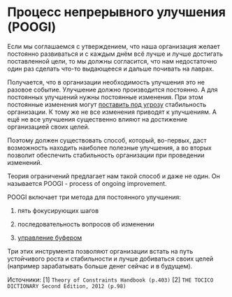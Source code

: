 # Процесс непрерывного улучшения (POOGI)



Если мы соглашаемся с утверждением, что наша организация желает постоянно  развиваться и с каждым днём всё лучше и лучше достигать поставленной  цели, то мы должны согласится, что нам недостаточно один раз сделать  что-то выдающееся и дальше почивать на лаврах.



Получается, что в организации необходимость улучшения это не разовое событие.  Улучшение должно производится постоянно. А для постоянных улучшений  нужны постоянные изменения. При этом постоянные изменения могут [поставить под угрозу](%D0%9A%D0%B0%D0%BD%D0%B1%D0%B0%D0%BD-%D0%BC%D0%B5%D1%82%D0%BE%D0%B4%20%D0%B8%20%D0%BF%D1%80%D0%BE%D0%B2%D0%B5%D0%B4%D0%B5%D0%BD%D0%B8%D0%B5%20%D0%B8%D0%B7%D0%BC%D0%B5%D0%BD%D0%B5%D0%BD%D0%B8%D0%B9.md) стабильность организации. К тому же не все изменения приводят к  улучшениям. А ещё не все улучшения существенно влияют на достижение  организацией своих целей.

Поэтому должен существовать способ, который, во-первых, даст возможность  находить наиболее полезные улучшения, а во вторых позволит обеспечить  стабильность организации при проведении изменений. 



Теория ограничений предлагает нам такой способ и даже не один. Он называется POOGI - process of ongoing improvement.

POOGI включает три метода для постоянного улучшения:

1. пять фокусирующих шагов

2. последовательность вопросов об изменении

3. [управление буфером](%D0%A3%D0%BF%D1%80%D0%B0%D0%B2%D0%BB%D0%B5%D0%BD%D0%B8%D0%B5%20%D0%B1%D1%83%D1%84%D0%B5%D1%80%D0%BE%D0%BC%20(buffer%20management%20%E2%80%93%20BM).md)



Три этих инструмента позволяют организации встать на путь устойчивого роста и стабильности и лучше добиваться своих целей (например зарабатывать  больше денег сейчас и в будущем).



Источники:
[1] `Theory of Constraints Handbook (p.403)`
[2] `THE TOCICO DICTIONARY Second Edition, 2012 (p.98)`